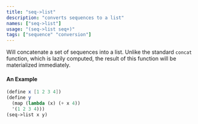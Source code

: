 ```yaml
---
title: "seq->list"
description: "converts sequences to a list"
names: ["seq->list"]
usage: "(seq->list seq+)"
tags: ["sequence" "conversion"]
---
```


Will concatenate a set of sequences into a list. Unlike the standard `concat` function, which is lazily computed, the result of this function will be materialized immediately.

#### An Example

```scheme
(define x [1 2 3 4])
(define y
  (map (lambda (x) (+ x 4))
  '(1 2 3 4)))
(seq->list x y)
```

